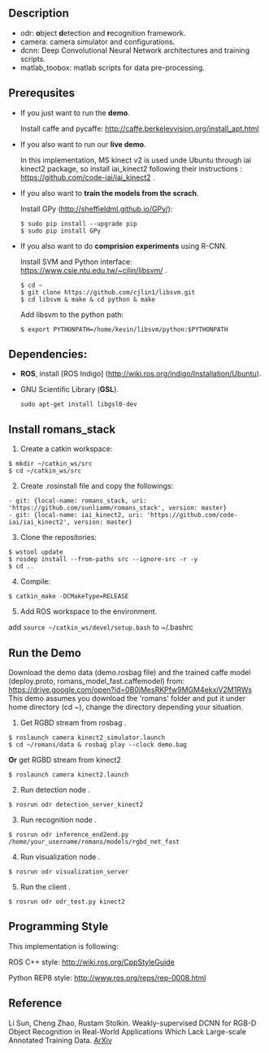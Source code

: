 ## Description
- odr: **o**bject **d**etection and **r**ecognition framework.
- camera: camera simulator and configurations.
- dcnn: Deep Convolutional Neural Network architectures and training scripts.
- matlab_toobox: matlab scripts for data pre-processing.


## Prerequsites

- If you just want to run the **demo**.

  Install caffe and pycaffe: http://caffe.berkeleyvision.org/install_apt.html

- If you also want to run our **live demo**.

  In this implementation, MS kinect v2 is used unde Ubuntu through iai kinect2 package, so install iai_kinect2 following their instructions : https://github.com/code-iai/iai_kinect2 .

- If you also want to **train the models from the scrach**.

  Install GPy (http://sheffieldml.github.io/GPy/): 
  ```
  $ sudo pip install --upgrade pip
  $ sudo pip install GPy
  ```

- If you also want to do **comprision experiments** using R-CNN.

  Install SVM and Python interface: https://www.csie.ntu.edu.tw/~cjlin/libsvm/ .
  ```
  $ cd ~
  $ git clone https://github.com/cjlin1/libsvm.git
  $ cd libsvm & make & cd python & make
  ```
  Add libsvm to the python path:
  ```
  $ export PYTHONPATH=/home/kevin/libsvm/python:$PYTHONPATH
  ```

## Dependencies:

- **ROS**, install [ROS Indigo] (http://wiki.ros.org/indigo/Installation/Ubuntu).

- GNU Scientific Library (**GSL**).
  ```
  sudo apt-get install libgsl0-dev
  ```

## Install romans_stack
1. Create a catkin workspace:
  ```
  $ mkdir ~/catkin_ws/src
  $ cd ~/catkin_ws/src
  ```

2. Create .rosinstall file and copy the followings:
  ```
  - git: {local-name: romans_stack, uri: 'https://github.com/sunliamm/romans_stack', version: master}
  - git: {local-name: iai_kinect2, uri: 'https://github.com/code-iai/iai_kinect2', version: master}
  ```
3. Clone the repositories:
  ```
  $ wstool update
  $ rosdep install --from-paths src --ignore-src -r -y
  $ cd ..
  ```
4. Compile:
  ```
  $ catkin_make -DCMakeType=RELEASE
  ```
5. Add ROS workspace to the environment.

  add `source ~/catkin_ws/devel/setup.bash` to ~/.bashrc

## Run the Demo
Download the demo data (demo.rosbag file) and the trained caffe model (deploy.proto, romans_model_fast.caffemodel) from: https://drive.google.com/open?id=0B0jMesRKPfw9MGM4ekxiV2M1RWs
This demo assumes you download the 'romans' folder and put it under home directory (cd ~), change the directory depending your situation.

1. Get RGBD stream from rosbag .
  ```
  $ roslaunch camera kinect2_simulator.launch
  $ cd ~/romans/data & rosbag play --clock demo.bag
  ```

  **Or** get RGBD stream from kinect2
  ```
  $ roslaunch camera kinect2.launch
  ```

2. Run detection node .
  ```
  $ rosrun odr detection_server_kinect2
  ```

3. Run recognition node .
  ```
  $ rosrun odr inference_end2end.py /home/your_username/romans/models/rgbd_net_fast
  ```

4. Run visualization node .
  ```
  $ rosrun odr visualization_server
  ```

5. Run the client .
  ```
  $ rosrun odr odr_test.py kinect2
  ```

## Programming Style

This implementation is following:

ROS C++ style: http://wiki.ros.org/CppStyleGuide

Python REP8 style: http://www.ros.org/reps/rep-0008.html

## Reference
Li Sun, Cheng Zhao, Rustam Stolkin. Weakly-supervised DCNN for RGB-D Object Recognition in Real-World Applications Which Lack Large-scale Annotated Training Data. [ArXiv](https://arxiv.org/abs/1703.06370)
